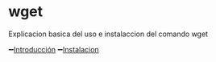 # wget
Explicacion basica del uso e instalaccion del comando wget

:heavy_minus_sign:[Introducción](https://github.com/benjaminrm38/wget/blob/main/Introduccion.md)
:heavy_minus_sign:[Instalacion](https://github.com/benjaminrm38/wget/blob/main/Instalacion.md)

